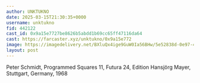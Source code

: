 ```yaml
---
author: UNKTUKNO
date: 2025-03-15T21:30:35+0000
username: unktukno
fid: 442122
cast_id: 0x9a15e7727be8626b5abdd1b69cc65ff47116da64
cast: https://farcaster.xyz/unktukno/0x9a15e772
image: https://imagedelivery.net/BXluQx4ige9GuW0Ia56BHw/5e52838d-0e97-48d1-809e-629aab632e00/original
layout: post
---
```


Peter Schmidt, Programmed Squares 11, Futura 24, Edition Hansjörg Mayer, Stuttgart, Germany, 1968

<img src='https://imagedelivery.net/BXluQx4ige9GuW0Ia56BHw/5e52838d-0e97-48d1-809e-629aab632e00/original' alt='' referrerpolicy='no-referrer'/>
